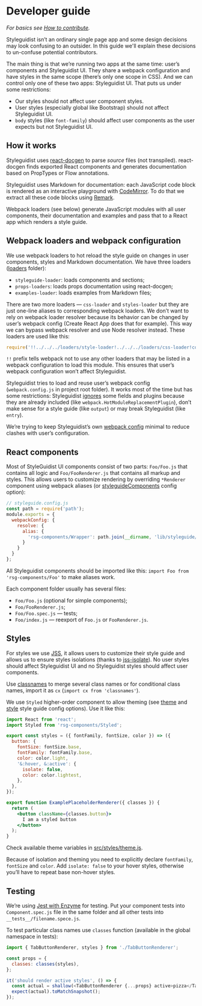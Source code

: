 # Developer guide

*For basics see [How to contribute](https://github.com/styleguidist/react-styleguidist/blob/master/.github/Contributing.md).*

Styleguidist isn’t an ordinary single page app and some design decisions may look confusing to an outsider. In this guide we'll explain these decisions to un-confuse potential contributors.

The main thing is that we’re running two apps at the same time: user’s components and Styleguidist UI. They share a webpack configuration and have styles in the same scope (there’s only one scope in CSS). And we can control only one of these two apps: Styleguidist UI. That puts us under some restrictions:

* Our styles should not affect user component styles.
* User styles (especially global like Bootstrap) should not affect Styleguidist UI.
* `body` styles (like `font-family`) should affect user components as the user expects but not Styleguidist UI.

## How it works

Styleguidist uses [react-docgen](https://github.com/reactjs/react-docgen) to parse *source* files (not transpiled). react-docgen finds exported React components and generates documentation based on PropTypes or Flow annotations.

Styleguidist uses Markdown for documentation: each JavaScript code block is rendered as an interactive playground with [CodeMirror](http://codemirror.net/). To do that we extract all these code blocks using [Remark](http://remark.js.org/).

Webpack loaders (see below) generate JavaScript modules with all user components, their documentation and examples and pass that to a React app which renders a style guide.

## Webpack loaders and webpack configuration

We use webpack loaders to hot reload the style guide on changes in user components, styles and Markdown documentation. We have three loaders ([loaders](https://github.com/styleguidist/react-styleguidist/tree/master/loaders) folder):

* `styleguide-loader`: loads components and sections;
* `props-loaders`: loads props documentation using react-docgen;
* `examples-loader`: loads examples from Markdown files;

There are two more loaders — `css-loader` and `styles-loader` but they are just one-line aliases to corresponding webpack loaders. We don’t want to rely on webpack loader resolver because its behavior can be changed by user’s webpack config (Create React App does that for example). This way we can bypass webpack resolver and use Node resolver instead. These loaders are used like this:

```js
require('!!../../../loaders/style-loader!../../../loaders/css-loader!codemirror/lib/codemirror.css');
```

`!!` prefix tells webpack not to use any other loaders that may be listed in a webpack configuration to load this module. This ensures that user’s webpack configuration won’t affect Styleguidist.

Styleguidist tries to load and reuse user’s webpack config (`webpack.config.js` in project root folder). It works most of the time but has some restrictions: Styleguidist [ignores](https://github.com/styleguidist/react-styleguidist/blob/master/scripts/utils/mergeWebpackConfig.js) some fields and plugins because they are already included (like `webpack.HotModuleReplacementPlugin`), don’t make sense for a style guide (like `output`) or may break Styleguidist (like `entry`).

We’re trying to keep Styleguidist’s own [webpack config](https://github.com/styleguidist/react-styleguidist/blob/master/scripts/make-webpack-config.js) minimal to reduce clashes with user’s configuration.

## React components

Most of StyleGuidist UI components consist of two parts: `Foo/Foo.js` that contains all logic and `Foo/FooRenderer.js` that contains all markup and styles. This allows users to customize rendering by overriding `*Renderer` component using webpack aliases (or [styleguideComponents](Configuration.md#styleguidecomponents) config option):

```js
// styleguide.config.js
const path = require('path');
module.exports = {
  webpackConfig: {
    resolve: {
      alias: {
        'rsg-components/Wrapper': path.join(__dirname, 'lib/styleguide/Wrapper')
      }
    }
  }
};
```

All Styleguidist components should be imported like this: `import Foo from 'rsg-components/Foo'` to make aliases work.

Each component folder usually has several files:

* `Foo/Foo.js`  (optional for simple components);
* `Foo/FooRenderer.js`;
* `Foo/Foo.spec.js` — tests;
* `Foo/index.js` — reexport of `Foo.js` or `FooRenderer.js`.

## Styles

For styles we use [JSS](http://cssinjs.org/), it allows users to customize their style guide and allows us to ensure styles isolations (thanks to [jss-isolate](http://cssinjs.org/jss-isolate/)). No user styles should affect Styleguidist UI and no Styleguidist styles should affect user components.

Use [classnames](https://github.com/JedWatson/classnames) to merge several class names or for conditional class names, import it as `cx` (`import cx from 'classnames'`).

We use `Styled` higher-order component to allow theming (see [theme](Configuration.md#theme) and [style](Configuration.md#style) style guide config options). Use it like this:

```jsx
import React from 'react';
import Styled from 'rsg-components/Styled';

export const styles = ({ fontFamily, fontSize, color }) => ({
  button: {
    fontSize: fontSize.base,
    fontFamily: fontFamily.base,
    color: color.light,
    '&:hover, &:active': {
      isolate: false,
      color: color.lightest,
    },
  },
});

export function ExamplePlaceholderRenderer({ classes }) {
  return (
    <button className={classes.button}>
      I am a styled button
    </button>
  );
}
```

Check available theme variables in [src/styles/theme.js](https://github.com/styleguidist/react-styleguidist/blob/master/src/styles/theme.js).

Because of isolation and theming you need to explicitly declare `fontFamily`, `fontSize` and `color`. Add `isolate: false` to your hover styles, otherwise you’ll have to repeat base non-hover styles.

## Testing

We’re using [Jest with Enzyme](http://blog.sapegin.me/all/react-jest) for testing. Put your component tests into `Component.spec.js` file in the same folder and all other tests into `__tests__/filename.spece.js`.

To test particular class names use `classes` function (available in the global namespace in tests):

```js
import { TabButtonRenderer, styles } from './TabButtonRenderer';

const props = {
  classes: classes(styles),
};

it('should render active styles', () => {
  const actual = shallow(<TabButtonRenderer {...props} active>pizza</TabButtonRenderer>);
  expect(actual).toMatchSnapshot();
});
```
